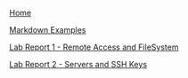<a href="/">Home</a>

[Markdown Examples](https://ethancheng3.github.io/cse15l-lab-reports/markdownexamples)

[Lab Report 1 - Remote Access and FileSystem](https://ethancheng3.github.io/cse15l-lab-reports/LabReport1/labreport1)

[Lab Report 2 - Servers and SSH Keys](https://ethancheng3.github.io/cse15l-lab-reports/LabReport2/labreport2)
